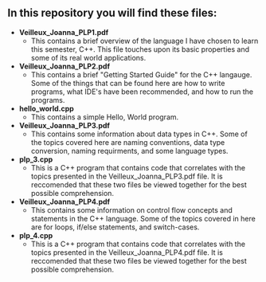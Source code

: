 ## In this repository you will find these files:
- **Veilleux_Joanna_PLP1.pdf**
  - This contains a brief overview of the language 
  I have chosen to learn this semester, C++. This file touches upon its 
  basic properties and some of its real world applications.
- **Veilleux_Joanna_PLP2.pdf**
  - This contains a brief "Getting Started Guide" for the C++ langauge. 
 Some of the things that can be found here are how to write programs, 
 what IDE's have been recommended, and how to run the programs.
- **hello_world.cpp**
  - This contains a simple Hello, World program.
- **Veilleux_Joanna_PLP3.pdf**
  - This contains some information about data types in C++. Some of the
  topics covered here are naming conventions, data type conversion, 
  naming requirments, and some language types. 
- **plp_3.cpp**
  - This is a C++ program that contains code that correlates with the
  topics presented in the Veilleux_Joanna_PLP3.pdf file. It is 
  reccomended that these two files be viewed together for the best 
  possible comprehension. 
- **Veilleux_Joanna_PLP4.pdf**
  - This contains some information on control flow concepts and statements 
  in the C++ language. Some of the topics covered in here are for loops, 
  if/else statements, and switch-cases.
- **plp_4.cpp**
  - This is a C++ program that contains code that correlates with the
  topics presented in the Veilleux_Joanna_PLP4.pdf file. It is reccomended 
  that these two files be viewed together for the best possible comprehension.
